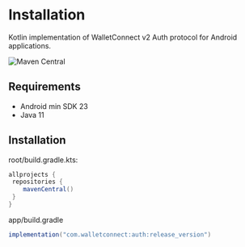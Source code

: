 # Installation

Kotlin implementation of WalletConnect v2 Auth protocol for Android applications.

![Maven Central](https://img.shields.io/maven-central/v/com.walletconnect/auth)

## Requirements

* Android min SDK 23
* Java 11

## Installation

root/build.gradle.kts:

```gradle
allprojects {
 repositories {
    mavenCentral()
 }
}
```

app/build.gradle

```gradle
implementation("com.walletconnect:auth:release_version")
```
